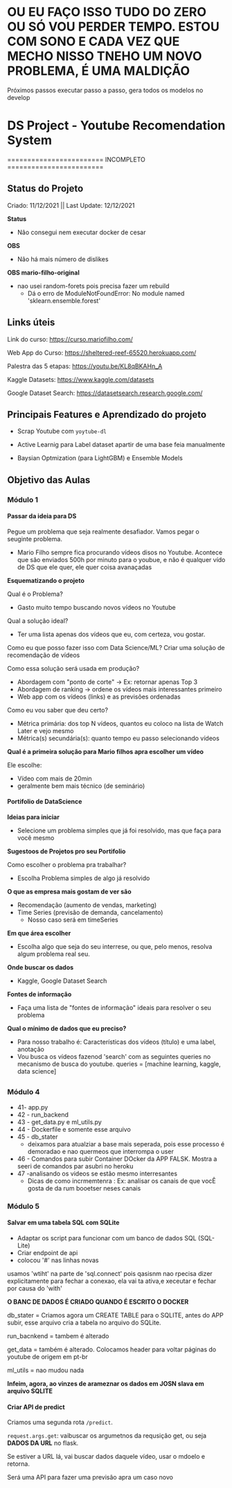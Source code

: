 # OU EU FAÇO ISSO TUDO DO ZERO OU SÓ VOU PERDER TEMPO. ESTOU COM SONO E CADA VEZ QUE MECHO NISSO TNEHO UM NOVO PROBLEMA, É UMA MALDIÇÃO

Próximos passos executar passo a passo, gera todos os modelos no develop

# DS Project - Youtube Recomendation System

======================== INCOMPLETO ======================== 

## Status do Projeto

Criado: 11/12/2021 || Last Update: 12/12/2021

**Status**

+ Nâo consegui nem executar docker de cesar

**OBS**
+ Não há mais número de dislikes

**OBS mario-filho-original**
+ nao usei random-forets pois precisa fazer um rebuild
  - Dá o erro de ModuleNotFoundError: No module named 'sklearn.ensemble.forest'


## Links úteis

Link do curso: https://curso.mariofilho.com/

Web App do Curso: https://sheltered-reef-65520.herokuapp.com/

Palestra das 5 etapas: https://youtu.be/KL8qBKAHn_A

Kaggle Datasets: https://www.kaggle.com/datasets​

Google Dataset Search: https://datasetsearch.research.google.com/



## Principais Features e Aprendizado do projeto

+ Scrap Youtube com `yoytube-dl`

+ Active Learnig para Label dataset apartir de uma base feia manualmente

+ Baysian Optmization (para LightGBM) e Ensemble Models

## Objetivo das Aulas

### Módulo 1

#### Passar da ideia para DS

Pegue um problema que seja realmente desafiador. Vamos pegar o seuginte problema.

- Mario Filho sempre fica procurando vídeos disos no Youtube. Acontece que sâo enviados 500h por minuto para o youbue, e não é qualquer vído de DS que ele quer, ele quer coisa avanaçadas


**Esquematizando o projeto**

Qual é o Problema?

+ Gasto muito tempo buscando novos vídeos no Youtube

Qual a solução ideal?

+ Ter uma lista apenas dos vídeos que eu, com certeza, vou gostar.

Como eu que posso fazer isso com Data Science/ML?
Criar uma solução de recomendação de vídeos

Como essa solução será usada em produção?

+ Abordagem com "ponto de corte" -> Ex: retornar apenas Top 3
+ Abordagem de ranking -> ordene os vídeos mais interessantes primeiro
+ Web app com os vídeos (links) e as previsões ordenadas

Como eu vou saber que deu certo?

+ Métrica primária: dos top N vídeos, quantos eu coloco na lista de Watch Later e vejo mesmo
+ Métrica(s) secundária(s): quanto tempo eu passo selecionando vídeos

**Qual é a primeira soluçâo para Mario filhos apra escolher um vídeo**

Ele escolhe:

+ Vídeo com mais de 20min
+ geralmente bem mais técnico (de seminário)

####  Portifolio de DataScience

**Ideias para iniciar**

+ Selecione um problema simples que já foi resolvido, mas que faça para você mesmo

**Sugestoos de Projetos pro seu Portifolio**

Como escolher o problema pra trabalhar?

+ Escolha Problema simples de algo já resolvido

**O que as empresa mais gostam de ver são**

+ Recomendação (aumento de vendas, marketing)
+ Time Series (previsão de demanda, cancelamento) 
  - Nosso caso será em timeSeries

**Em que área escolher**

+ Escolha algo que seja do seu interrese, ou que, pelo menos, resolva algum problema real seu.

**Onde buscar os dados**

+ Kaggle, Google Dataset Search

**Fontes de informaçâo**

+ Faça uma lista de "fontes de informação" ideais para resolver o seu problema

**Qual o mínimo de dados que eu preciso?**

+ Para nosso trabalho é: Características dos vídeos (título) e uma label, anotação
+ Vou busca os vídeos fazenod 'search' com as seguintes queries no mecanismo de busca do youtube. queries = [machine learning, kaggle, data science]

## 

### Módulo 4

+ 41- app.py
+ 42 - run_backend
+ 43 - get_data.py e ml_utils.py
+ 44 - Dockerfile e somente esse arquivo
+ 45 - db_stater
  + deixamos para atualziar a base mais seperada, pois esse processo é demoradao e nao quermeos que interrompa o user
+ 46 - Comandos para subir Container DOcker da APP FALSK. Mostra a seeri de comandos par asubri no heroku
+ 47 -analisando os videos se estão mesmo interresantes
  + Dicas de como incrmemtenra : Ex: analisar os canais de que vocÊ gosta de da rum booetser neses canais

### Módulo 5

#### Salvar em uma tabela SQL com SQLite

+ Adaptar os script para funcionar com um banco de dados SQL (SQL-Lite)
+ Criar endpoint de api
+ colocou '#' nas linhas novas

usamos 'wtiht' na parte de 'sql.connect' pois qasisnm nao rpecisa dizer explicitamente para fechar a conexao, ela vai ta ativa,e xeceutar e fechar por causa do 'with'

**O BANC DE DADOS É CRIADO QUANDO É ESCRITO O DOCKER**

db_stater = Criamos agora um CREATE TABLE para o SQLITE, antes do APP subir, esse arquivo cria a tabela no arquivo do SQLite.

run_bacnkend = tambem é alterado

get_data = também é alterado. Colocamos header para voltar páginas do youtube de origem em pt-br

ml_utils = nao mudou nada

**Infeim, agora, ao vinzes de arameznar os dados em JOSN slava em arquivo SQLITE**

#### Criar API de predict

Criamos uma segunda rota `/predict`.

`request.args.get`: vaibuscar os argumetnos da requsiçâo get, ou seja **DADOS DA URL** no flask.

Se estiver a URL lá, vai buscar dados daquele vídeo, usar o mdoelo e retorna.

Será uma API para fazer uma previsâo apra um caso novo

